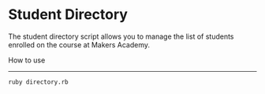 Student Directory
=================

The student directory script allows you to manage the list of students enrolled on the course at Makers Academy.

How to use
__________

```shell
ruby directory.rb
```
